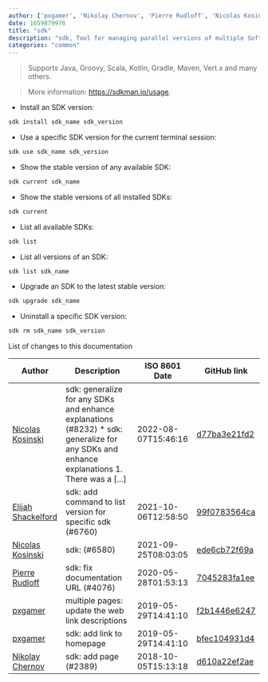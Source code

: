 ```yaml
---
author: ['pxgamer', 'Nikolay Chernov', 'Pierre Rudloff', 'Nicolas Kosinski', 'Elijah Shackelford']
date: 1659879976
title: "sdk"
description: "sdk, Tool for managing parallel versions of multiple Software Development Kits."
categories: "common"
---
```

> Supports Java, Groovy, Scala, Kotlin, Gradle, Maven, Vert.x and many others.

> More information: <https://sdkman.io/usage>.

- Install an SDK version:

```bash
sdk install sdk_name sdk_version
```

- Use a specific SDK version for the current terminal session:

```bash
sdk use sdk_name sdk_version
```

- Show the stable version of any available SDK:

```bash
sdk current sdk_name
```

- Show the stable versions of all installed SDKs:

```bash
sdk current
```

- List all available SDKs:

```bash
sdk list
```

- List all versions of an SDK:

```bash
sdk list sdk_name
```

- Upgrade an SDK to the latest stable version:

```bash
sdk upgrade sdk_name
```

- Uninstall a specific SDK version:

```bash
sdk rm sdk_name sdk_version
```
List of changes to this documentation


Author | Description | ISO 8601 Date | GitHub link
------|-----|-----|-----
[Nicolas Kosinski](mailto:nicokosi@users.noreply.github.com) | sdk: generalize for any SDKs and enhance explanations (#8232) * sdk: generalize for any SDKs and enhance explanations 1. There was a [...] | 2022-08-07T15:46:16 | [d77ba3e21fd2](https://github.com/tldr-pages/tldr/commit/d77ba3e21fd25dd9c5fcf64c57ecbce59eacafae)
[Elijah Shackelford](mailto:33649649+eshack94@users.noreply.github.com) | sdk: add command to list version for specific sdk (#6760) | 2021-10-06T12:58:50 | [99f0783564ca](https://github.com/tldr-pages/tldr/commit/99f0783564ca5046a7cbd4f8f721a5434027cc79)
[Nicolas Kosinski](mailto:nicokosi@users.noreply.github.com) | sdk: (#6580) | 2021-09-25T08:03:05 | [ede6cb72f69a](https://github.com/tldr-pages/tldr/commit/ede6cb72f69af572c1c14ace9815fdc05f2a2b3c)
[Pierre Rudloff](mailto:contact@rudloff.pro) | sdk: fix documentation URL (#4076) | 2020-05-28T01:53:13 | [7045283fa1ee](https://github.com/tldr-pages/tldr/commit/7045283fa1ee12b15efbfdb7a94314f979bb9fdd)
[pxgamer](mailto:owzie123@gmail.com) | multiple pages: update the web link descriptions | 2019-05-29T14:41:10 | [f2b1446e6247](https://github.com/tldr-pages/tldr/commit/f2b1446e6247d3e794ee6577dee0c867dfc9af26)
[pxgamer](mailto:owzie123@gmail.com) | sdk: add link to homepage | 2019-05-29T14:41:10 | [bfec104931d4](https://github.com/tldr-pages/tldr/commit/bfec104931d467627fe286badf808cad5d155a02)
[Nikolay Chernov](mailto:mini-bfg@mail.ru) | sdk: add page (#2389) | 2018-10-05T15:13:18 | [d610a22ef2ae](https://github.com/tldr-pages/tldr/commit/d610a22ef2aec1c836a3cac2aa557668a14fc2ff)


